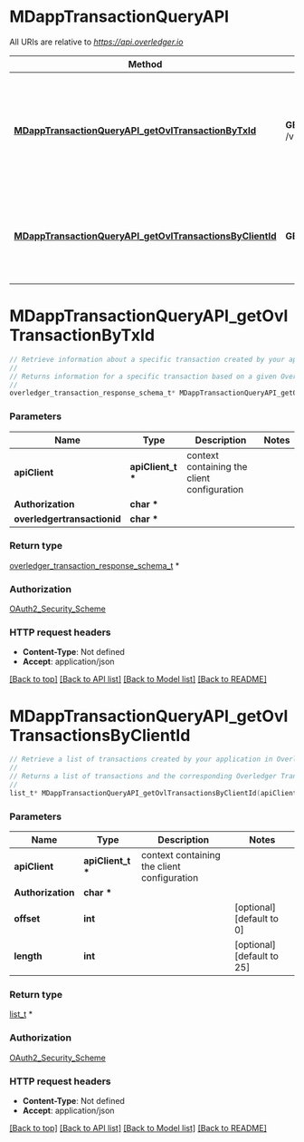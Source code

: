 # MDappTransactionQueryAPI

All URIs are relative to *https://api.overledger.io*

Method | HTTP request | Description
------------- | ------------- | -------------
[**MDappTransactionQueryAPI_getOvlTransactionByTxId**](MDappTransactionQueryAPI.md#MDappTransactionQueryAPI_getOvlTransactionByTxId) | **GET** /v2/mdapptransaction/{overledgertransactionid} | Retrieve information about a specific transaction created by your application in Overledger
[**MDappTransactionQueryAPI_getOvlTransactionsByClientId**](MDappTransactionQueryAPI.md#MDappTransactionQueryAPI_getOvlTransactionsByClientId) | **GET** /v2/mdapptransactions | Retrieve a list of transactions created by your application in Overledger


# **MDappTransactionQueryAPI_getOvlTransactionByTxId**
```c
// Retrieve information about a specific transaction created by your application in Overledger
//
// Returns information for a specific transaction based on a given Overledger Transaction ID. Does not require a Prepare step, as this data is held within Overledger, rather than on the DLT
//
overledger_transaction_response_schema_t* MDappTransactionQueryAPI_getOvlTransactionByTxId(apiClient_t *apiClient, char * Authorization, char * overledgertransactionid);
```

### Parameters
Name | Type | Description  | Notes
------------- | ------------- | ------------- | -------------
**apiClient** | **apiClient_t \*** | context containing the client configuration |
**Authorization** | **char \*** |  | 
**overledgertransactionid** | **char \*** |  | 

### Return type

[overledger_transaction_response_schema_t](overledger_transaction_response_schema.md) *


### Authorization

[OAuth2_Security_Scheme](../README.md#OAuth2_Security_Scheme)

### HTTP request headers

 - **Content-Type**: Not defined
 - **Accept**: application/json

[[Back to top]](#) [[Back to API list]](../README.md#documentation-for-api-endpoints) [[Back to Model list]](../README.md#documentation-for-models) [[Back to README]](../README.md)

# **MDappTransactionQueryAPI_getOvlTransactionsByClientId**
```c
// Retrieve a list of transactions created by your application in Overledger
//
// Returns a list of transactions and the corresponding Overledger Transaction ID your application has created in Overledger. Does not require a Prepare step, as this data is held within Overledger, rather than on the DLT
//
list_t* MDappTransactionQueryAPI_getOvlTransactionsByClientId(apiClient_t *apiClient, char * Authorization, int offset, int length);
```

### Parameters
Name | Type | Description  | Notes
------------- | ------------- | ------------- | -------------
**apiClient** | **apiClient_t \*** | context containing the client configuration |
**Authorization** | **char \*** |  | 
**offset** | **int** |  | [optional] [default to 0]
**length** | **int** |  | [optional] [default to 25]

### Return type

[list_t](overledger_transaction_response_schema.md) *


### Authorization

[OAuth2_Security_Scheme](../README.md#OAuth2_Security_Scheme)

### HTTP request headers

 - **Content-Type**: Not defined
 - **Accept**: application/json

[[Back to top]](#) [[Back to API list]](../README.md#documentation-for-api-endpoints) [[Back to Model list]](../README.md#documentation-for-models) [[Back to README]](../README.md)

